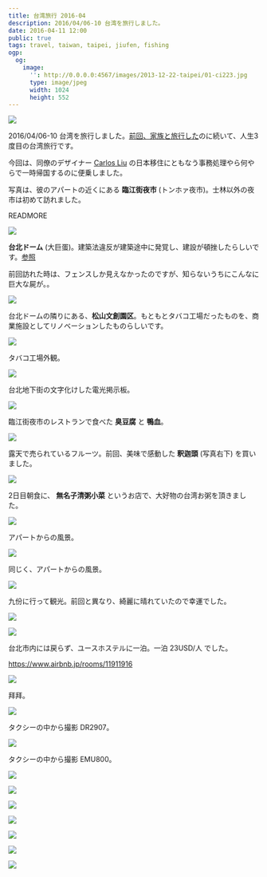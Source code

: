 ```yaml
---
title: 台湾旅行 2016-04
description: 2016/04/06-10 台湾を旅行しました。
date: 2016-04-11 12:00
public: true
tags: travel, taiwan, taipei, jiufen, fishing
ogp:
  og:
    image:
      '': http://0.0.0.0:4567/images/2013-12-22-taipei/01-ci223.jpg
      type: image/jpeg
      width: 1024
      height: 552
---
```


![](2016-04-11-taiwan/DSC_4728.jpg)

2016/04/06-10 台湾を旅行しました。[前回、家族と旅行した]のに続いて、人生3度目の台湾旅行です。

今回は、同僚のデザイナー [Carlos Liu] の日本移住にともなう事務処理やら何やらで一時帰国するのに便乗しました。

写真は、彼のアパートの近くにある **臨江街夜市** (トンホァ夜市)。士林以外の夜市は初めて訪れました。

READMORE

![](2016-04-11-taiwan/DSC_4696.jpg)

**台北ドーム** (大巨蛋)。建築法違反が建築途中に発覚し、建設が頓挫したらしいです。[参照](http://japan.cna.com.tw/news/asoc/201505210007.aspx)

前回訪れた時は、フェンスしか見えなかったのですが、知らないうちにこんなに巨大な屍が。。

![](2016-04-11-taiwan/DSC_4698.jpg)

台北ドームの隣りにある、**松山文創園区**。もともとタバコ工場だったものを、商業施設としてリノベーションしたものらしいです。

![](2016-04-11-taiwan/DSC_4717.jpg)

タバコ工場外観。

![](2016-04-11-taiwan/DSC_4725.jpg)

台北地下街の文字化けした電光掲示板。

![](2016-04-11-taiwan/DSC_4729.jpg)

臨江街夜市のレストランで食べた **臭豆腐** と **鴨血**。

![](2016-04-11-taiwan/DSC_4732.jpg)

露天で売られているフルーツ。前回、美味で感動した **釈迦頭** (写真右下) を買いました。

![](2016-04-11-taiwan/DSC_4747.jpg)

2日目朝食に、 **無名子清粥小菜** というお店で、大好物の台湾お粥を頂きました。

![](2016-04-11-taiwan/DSC_4751.jpg)

アパートからの風景。

![](2016-04-11-taiwan/DSC_4753.jpg)

同じく、アパートからの風景。

![](2016-04-11-taiwan/DSC_4755.jpg)

九份に行って観光。前回と異なり、綺麗に晴れていたので幸運でした。

![](2016-04-11-taiwan/DSC_4787.jpg)

![](2016-04-11-taiwan/DSC_4792.jpg)

台北市内には戻らず、ユースホステルに一泊。一泊 23USD/人 でした。

https://www.airbnb.jp/rooms/11911916

![](2016-04-11-taiwan/DSC_4793.jpg)

拜拜。

![](2016-04-11-taiwan/DSC_4805.jpg)

タクシーの中から撮影 DR2907。

![](2016-04-11-taiwan/DSC_4819.jpg)

タクシーの中から撮影 EMU800。

![](2016-04-11-taiwan/DSC_4826.jpg)

![](2016-04-11-taiwan/DSC_4834.jpg)

![](2016-04-11-taiwan/DSC_4837.jpg)

![](2016-04-11-taiwan/DSC_4838.jpg)

![](2016-04-11-taiwan/DSC_4848.jpg)

![](2016-04-11-taiwan/DSC_4874.jpg)

![](2016-04-11-taiwan/DSC_4876.jpg)



[前回、家族と旅行した]: /2013/12/22/taipei/
[Carlos Liu]: http://carlos-liu.com/
